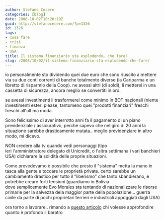 ```yaml
---
author: Stefano Cecere
categories: [blog]
date: 2008-10-02T10:20:19Z
guid: http://stefanocecere.com/?p=1326
id: 1326
tags:
- cosa fare
- crisi
- finanza
- USA
title: Il sistema finanziario sta esplodendo… che fare?
slug: /2008/10/02/il-sistema-finanziario-sta-esplodendo-che-fare/
---
```


io personalmente sto dividendo quei due euro che sono riuscito a mettere via su due conti correnti di banche totalmente diverse (la Cariparma e un libretto di risparmio della Coop). ne avessi altri (di soldi), li metterei in una cassetta di sicurezza, ancora meglio se convertiti in oro.

se avessi investimenti li trasformerei come minimo in BOT nazionali (niente investimenti esteri please, tantomeno quei "prodotti finanziari" freschi freschi all'ultima moda.

Sono felicissimo di aver interrotto anni fa il pagamento di un piano previdenziale / assicurativo, perché sapevo che nel giro di 20 anni la situazione sarebbe drasticamente mutata.. meglio previdenziare in altro modo, mi dicevo.

NON credere alla tv quando vedi personaggi (tipo ieri l'amministratore delegato di Unicredit, o l'altra settimana i vari banchieri USA) dichiarare la solidità delle proprie situazioni.

Come prevedevamo è possibile che presto il "sistema" metta la mano in tasca alla gente e toccare le proprietà private. certo sarebbe un cambiamento drastico per tutto il "liberismo" che tanto sbandierano, e potrebbe creare forti tensioni (guardiamo in Bolivia dove semplicemente Evo Morales sta tentando di nazionalizzare le risorse primarie per la salvezza dela maggior parte della popolazione… guerra civile da parte di pochi proprietari terrieri e industriali appoggiati dagli USA)

ora torno a lavorare.. rimando a [questo articolo](http://www.comedonchisciotte.org/site/modules.php?name=News&file=article&sid=5075) chi volesse approfondire quanto è profondo il baratro
